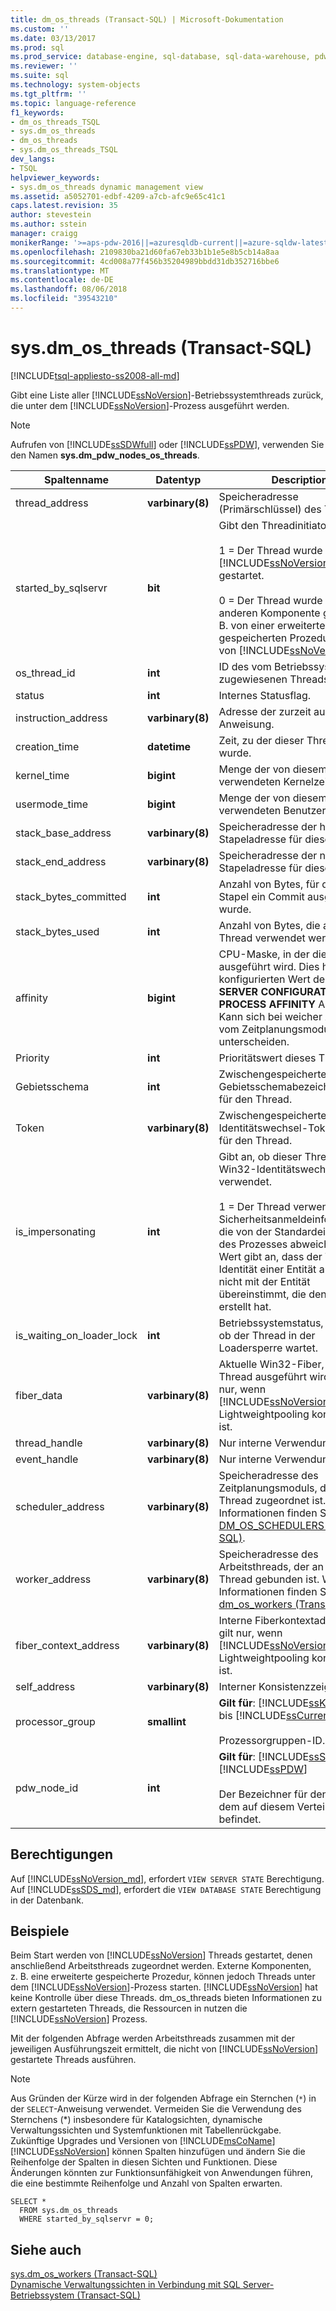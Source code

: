 ```yaml
---
title: dm_os_threads (Transact-SQL) | Microsoft-Dokumentation
ms.custom: ''
ms.date: 03/13/2017
ms.prod: sql
ms.prod_service: database-engine, sql-database, sql-data-warehouse, pdw
ms.reviewer: ''
ms.suite: sql
ms.technology: system-objects
ms.tgt_pltfrm: ''
ms.topic: language-reference
f1_keywords:
- dm_os_threads_TSQL
- sys.dm_os_threads
- dm_os_threads
- sys.dm_os_threads_TSQL
dev_langs:
- TSQL
helpviewer_keywords:
- sys.dm_os_threads dynamic management view
ms.assetid: a5052701-edbf-4209-a7cb-afc9e65c41c1
caps.latest.revision: 35
author: stevestein
ms.author: sstein
manager: craigg
monikerRange: '>=aps-pdw-2016||=azuresqldb-current||=azure-sqldw-latest||>=sql-server-2016||=sqlallproducts-allversions||>=sql-server-linux-2017'
ms.openlocfilehash: 2109830ba21d60fa67eb33b1b1e5e8b5cb14a8aa
ms.sourcegitcommit: 4cd008a77f456b35204989bbdd31db352716bbe6
ms.translationtype: MT
ms.contentlocale: de-DE
ms.lasthandoff: 08/06/2018
ms.locfileid: "39543210"
---
```

# <a name="sysdmosthreads-transact-sql"></a>sys.dm_os_threads (Transact-SQL)
[!INCLUDE[tsql-appliesto-ss2008-all-md](../../includes/tsql-appliesto-ss2008-all-md.md)]

  Gibt eine Liste aller [!INCLUDE[ssNoVersion](../../includes/ssnoversion-md.md)]-Betriebssystemthreads zurück, die unter dem [!INCLUDE[ssNoVersion](../../includes/ssnoversion-md.md)]-Prozess ausgeführt werden.  
  
> [!NOTE]  
>  Aufrufen von [!INCLUDE[ssSDWfull](../../includes/sssdwfull-md.md)] oder [!INCLUDE[ssPDW](../../includes/sspdw-md.md)], verwenden Sie den Namen **sys.dm_pdw_nodes_os_threads**.  
  
|Spaltenname|Datentyp|Description|  
|-----------------|---------------|-----------------|  
|thread_address|**varbinary(8)**|Speicheradresse (Primärschlüssel) des Threads.|  
|started_by_sqlservr|**bit**|Gibt den Threadinitiator an.<br /><br /> 1 = Der Thread wurde von [!INCLUDE[ssNoVersion](../../includes/ssnoversion-md.md)] gestartet.<br /><br /> 0 = Der Thread wurde von einer anderen Komponente gestartet, z. B. von einer erweiterten gespeicherten Prozedur innerhalb von [!INCLUDE[ssNoVersion](../../includes/ssnoversion-md.md)].|  
|os_thread_id|**int**|ID des vom Betriebssystem zugewiesenen Threads.|  
|status|**int**|Internes Statusflag.|  
|instruction_address|**varbinary(8)**|Adresse der zurzeit ausgeführten Anweisung.|  
|creation_time|**datetime**|Zeit, zu der dieser Thread erstellt wurde.|  
|kernel_time|**bigint**|Menge der von diesem Thread verwendeten Kernelzeit.|  
|usermode_time|**bigint**|Menge der von diesem Thread verwendeten Benutzerzeit.|  
|stack_base_address|**varbinary(8)**|Speicheradresse der höchsten Stapeladresse für diesen Thread.|  
|stack_end_address|**varbinary(8)**|Speicheradresse der niedrigsten Stapeladresse für diesen Thread.|  
|stack_bytes_committed|**int**|Anzahl von Bytes, für die im Stapel ein Commit ausgeführt wurde.|  
|stack_bytes_used|**int**|Anzahl von Bytes, die aktiv im Thread verwendet werden.|  
|affinity|**bigint**|CPU-Maske, in der dieser Thread ausgeführt wird. Dies hängt vom konfigurierten Wert der **ALTER SERVER CONFIGURATION SET PROCESS AFFINITY** Anweisung. Kann sich bei weicher Affinität vom Zeitplanungsmodul unterscheiden.|  
|Priority|**int**|Prioritätswert dieses Threads.|  
|Gebietsschema|**int**|Zwischengespeicherter Gebietsschemabezeichner (LCID) für den Thread.|  
|Token|**varbinary(8)**|Zwischengespeichertes Identitätswechsel-Tokenhandle für den Thread.|  
|is_impersonating|**int**|Gibt an, ob dieser Thread den Win32-Identitätswechsel verwendet.<br /><br /> 1 = Der Thread verwendet Sicherheitsanmeldeinformationen, die von der Standardeinstellung des Prozesses abweichen. Dieser Wert gibt an, dass der Thread die Identität einer Entität annimmt, die nicht mit der Entität übereinstimmt, die den Prozess erstellt hat.|  
|is_waiting_on_loader_lock|**int**|Betriebssystemstatus, der angibt, ob der Thread in der Loadersperre wartet.|  
|fiber_data|**varbinary(8)**|Aktuelle Win32-Fiber, die im Thread ausgeführt wird. Dies gilt nur, wenn [!INCLUDE[ssNoVersion](../../includes/ssnoversion-md.md)] für Lightweightpooling konfiguriert ist.|  
|thread_handle|**varbinary(8)**|Nur interne Verwendung.|  
|event_handle|**varbinary(8)**|Nur interne Verwendung.|  
|scheduler_address|**varbinary(8)**|Speicheradresse des Zeitplanungsmoduls, das diesem Thread zugeordnet ist. Weitere Informationen finden Sie unter [DM_OS_SCHEDULERS &#40;Transact-SQL&#41;](../../relational-databases/system-dynamic-management-views/sys-dm-os-schedulers-transact-sql.md).|  
|worker_address|**varbinary(8)**|Speicheradresse des Arbeitsthreads, der an diesen Thread gebunden ist. Weitere Informationen finden Sie unter [dm_os_workers &#40;Transact-SQL&#41;](../../relational-databases/system-dynamic-management-views/sys-dm-os-workers-transact-sql.md).|  
|fiber_context_address|**varbinary(8)**|Interne Fiberkontextadresse. Dies gilt nur, wenn [!INCLUDE[ssNoVersion](../../includes/ssnoversion-md.md)] für Lightweightpooling konfiguriert ist.|  
|self_address|**varbinary(8)**|Interner Konsistenzzeiger.|  
|processor_group|**smallint**|**Gilt für**: [!INCLUDE[ssKilimanjaro](../../includes/sskilimanjaro-md.md)] bis [!INCLUDE[ssCurrent](../../includes/sscurrent-md.md)].<br /><br /> Prozessorgruppen-ID.|  
|pdw_node_id|**int**|**Gilt für**: [!INCLUDE[ssSDWfull](../../includes/sssdwfull-md.md)], [!INCLUDE[ssPDW](../../includes/sspdw-md.md)]<br /><br /> Der Bezeichner für den Knoten, dem auf diesem Verteilungspunkt befindet.|  
  
## <a name="permissions"></a>Berechtigungen

Auf [!INCLUDE[ssNoVersion_md](../../includes/ssnoversion-md.md)], erfordert `VIEW SERVER STATE` Berechtigung.   
Auf [!INCLUDE[ssSDS_md](../../includes/sssds-md.md)], erfordert die `VIEW DATABASE STATE` Berechtigung in der Datenbank.   

## <a name="examples"></a>Beispiele  
 Beim Start werden von [!INCLUDE[ssNoVersion](../../includes/ssnoversion-md.md)] Threads gestartet, denen anschließend Arbeitsthreads zugeordnet werden. Externe Komponenten, z. B. eine erweiterte gespeicherte Prozedur, können jedoch Threads unter dem [!INCLUDE[ssNoVersion](../../includes/ssnoversion-md.md)]-Prozess starten. [!INCLUDE[ssNoVersion](../../includes/ssnoversion-md.md)] hat keine Kontrolle über diese Threads. dm_os_threads bieten Informationen zu extern gestarteten Threads, die Ressourcen in nutzen die [!INCLUDE[ssNoVersion](../../includes/ssnoversion-md.md)] Prozess.  
  
 Mit der folgenden Abfrage werden Arbeitsthreads zusammen mit der jeweiligen Ausführungszeit ermittelt, die nicht von [!INCLUDE[ssNoVersion](../../includes/ssnoversion-md.md)] gestartete Threads ausführen.  
  
> [!NOTE]  
>  Aus Gründen der Kürze wird in der folgenden Abfrage ein Sternchen (`*`) in der `SELECT`-Anweisung verwendet. Vermeiden Sie die Verwendung des Sternchens (*) insbesondere für Katalogsichten, dynamische Verwaltungssichten und Systemfunktionen mit Tabellenrückgabe. Zukünftige Upgrades und Versionen von [!INCLUDE[msCoName](../../includes/msconame-md.md)] [!INCLUDE[ssNoVersion](../../includes/ssnoversion-md.md)] können Spalten hinzufügen und ändern Sie die Reihenfolge der Spalten in diesen Sichten und Funktionen. Diese Änderungen könnten zur Funktionsunfähigkeit von Anwendungen führen, die eine bestimmte Reihenfolge und Anzahl von Spalten erwarten.  
  
```  
SELECT *  
  FROM sys.dm_os_threads  
  WHERE started_by_sqlservr = 0;  
```  
  
## <a name="see-also"></a>Siehe auch  
  [sys.dm_os_workers &#40;Transact-SQL&#41;](../../relational-databases/system-dynamic-management-views/sys-dm-os-workers-transact-sql.md)   
 [Dynamische Verwaltungssichten in Verbindung mit SQL Server-Betriebssystem &#40;Transact-SQL&#41;](../../relational-databases/system-dynamic-management-views/sql-server-operating-system-related-dynamic-management-views-transact-sql.md)  
  
  


